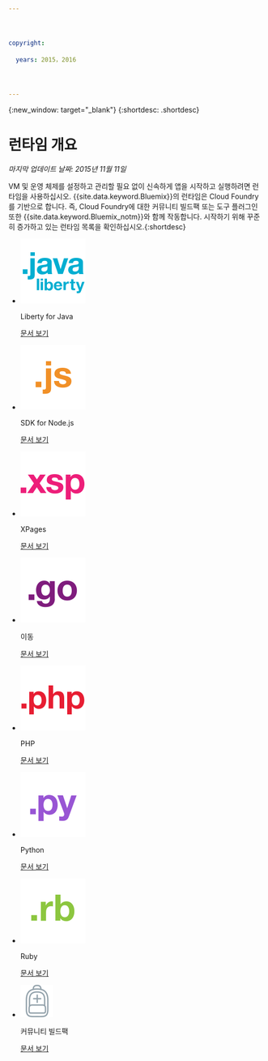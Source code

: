```yaml
---

 

copyright:

  years: 2015，2016

 

---
```


{:new_window: target="_blank"}
{:shortdesc: .shortdesc}

# 런타임 개요
*마지막 업데이트 날짜: 2015년 11월 11일*

VM 및 운영 체제를 설정하고 관리할 필요 없이 신속하게 앱을 시작하고 실행하려면 런타임을 사용하십시오. {{site.data.keyword.Bluemix}}의 런타임은
Cloud Foundry를 기반으로 합니다. 즉, Cloud Foundry에 대한
커뮤니티 빌드팩 또는 도구 플러그인 또한 {{site.data.keyword.Bluemix_notm}}와 함께 작동합니다.
시작하기 위해 꾸준히 증가하고 있는 런타임 목록을 확인하십시오.{:shortdesc}

<ul class="runtimeIconList">
<li>
<p class="runtimeIcon"><img src="images/javaweb_featured.svg" alt="Java Liberty" /></p>
<p class="runtimeTitle">Liberty for Java</p>
<p class="runtimeLink"><a format="html" href="../starters/liberty/index.html" scope="peer">문서 보기</a></p>
</li>
<li>
<p class="runtimeIcon"><img src="images/node_featured.svg" alt="Node.js" /></p>
<p class="runtimeTitle">SDK for Node.js</p>
<p class="runtimeLink"><a format="html" href="../runtimes/nodejs/index.html" scope="peer">문서 보기</a></p>
</li>
<li>
<p class="runtimeIcon"><img src="images/xpages_featured.svg" alt="XPages" /></p>
<p class="runtimeTitle">XPages</p>
<p class="runtimeLink"><a format="html" href="../starters/xpages/index.html" scope="peer">문서 보기</a></p>
</li>
<li>
<p class="runtimeIcon"><img src="images/go_featured.svg" alt="이동" /></p>
<p class="runtimeTitle">이동</p>
<p class="runtimeLink"><a format="html" href="../runtimes/go/index.html" scope="peer">문서 보기</a></p>
</li>
<li>
<p class="runtimeIcon"><img src="images/php_featured.svg" alt="PHP" /></p>
<p class="runtimeTitle">PHP</p>
<p class="runtimeLink"><a format="html" href="../runtimes/php/index.html" scope="peer">문서 보기</a></p>
</li>
<li>
<p class="runtimeIcon"><img src="images/python_featured.svg" alt="Python" /></p>
<p class="runtimeTitle">Python</p>
<p class="runtimeLink"><a format="html" href="../runtimes/python/index.html" scope="peer">문서 보기</a></p>
</li>
<li>
<p class="runtimeIcon"><img src="images/ruby_featured.svg" alt="Ruby" /></p>
<p class="runtimeTitle">Ruby</p>
<p class="runtimeLink"><a format="html" href="../runtimes/ruby/index.html" scope="peer">문서 보기</a></p>
</li>
<li>
<p class="runtimeIcon"><img src="images/byod_featured.png" alt="커뮤니티 빌드팩" /></p>
<p class="runtimeTitle">커뮤니티 빌드팩</p>
<p class="runtimeLink"><a format="html" href="byob.html" scope="peer">문서 보기</a></p>
</li>
</ul>
